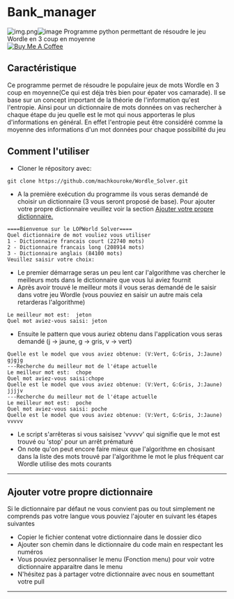 Bank_manager
============

![img.png](img.png)![image](https://user-images.githubusercontent.com/40785379/177575641-7b45a827-011a-4ad4-8f53-df4c2a8bdf37.png)
Programme python permettant de résoudre le jeu Wordle en 3 coup en moyenne <br>
<a href="https://buymeacoffee.com/machkouroke" target="_blank"><img src="https://www.buymeacoffee.com/assets/img/custom_images/orange_img.png" alt="Buy Me A Coffee" style="height: auto !important;width: auto !important;" ></a>


## Caractéristique
Ce programme permet de résoudre le populaire jeux de mots Wordle en 3 coup en moyenne(Ce qui est déja très bien pour épater vos camarade). 
Il se base sur un concept important de la théorie de l'information qu'est l'entropie. Ainsi pour un dictionnaire de mots données on vas rechercher à chaque étape du jeu quelle est le mot qui nous apporteras le plus d'informations en général. En effet l'entropie peut être considéré comme la moyenne des informations d'un mot données pour chaque possibilité du jeu


## Comment l'utiliser
- Cloner le répository avec:
```
git clone https://github.com/machkouroke/Wordle_Solver.git
```
- A la première exécution du programme ils vous seras demandé de choisir un dictionnaire (3 vous seront proposé de base). Pour ajouter votre propre dictionnaire veuillez voir la section <a href='#add_dico'>Ajouter votre propre dictionnaire.</a>
```
====Bienvenue sur le LOPWorld Solver====
Quel dictionnaire de mot vouliez vous utiliser
1 - Dictionnaire francais court (22740 mots)
2 - Dictionnaire francais long (208914 mots)
3 - Dictionnaire anglais (84100 mots)
Veuillez saisir votre choix:
```
- Le premier démarrage seras un peu lent car l'algorithme vas chercher le meilleurs mots dans le dictionnaire que vous lui aviez fournit 
- Après avoir trouvé le meilleur mots il vous seras demandé de le saisir dans votre jeu Wordle (vous pouviez en saisir un autre mais cela retarderas l'algorithme)
```
Le meilleur mot est:  jeton
Quel mot aviez-vous saisi: jeton
```
- Ensuite le pattern que vous auriez obtenu dans l'application vous seras demandé (j -> jaune, g -> gris, v -> vert)
```
Quelle est le model que vous aviez obtenue: (V:Vert, G:Gris, J:Jaune) gjgjg
---Recherche du meilleur mot de l'étape actuelle
Le meilleur mot est:  chope
Quel mot aviez-vous saisi:chope
Quelle est le model que vous aviez obtenue: (V:Vert, G:Gris, J:Jaune) jjjjv
---Recherche du meilleur mot de l'étape actuelle
Le meilleur mot est:  poche
Quel mot aviez-vous saisi: poche
Quelle est le model que vous aviez obtenue: (V:Vert, G:Gris, J:Jaune) vvvvv
```
- Le script s'arrêteras si vous saisisez 'vvvvv' qui signifie que le mot est trouvé ou 'stop' pour un arrêt prématuré
- On note qu'on peut encore faire mieux que l'algorithme en chosisant dans la liste des mots trouvé par l'algorithme le mot le plus fréquent car Wordle utilise des mots courants

---

## <span id="add_dico"> Ajouter votre propre dictionnaire <span>

Si le dictionnaire par défaut ne vous convient pas ou tout simplement ne comprends pas votre langue vous pouviez l'ajouter en suivant les étapes suivantes
- Copier le fichier contenat votre dictionnaire dans le dossier dico
- Ajouter son chemin dans le dictionnaire du code main en respectant les numéros
- Vous pouviez personnaliser le menu (Fonction menu) pour voir votre dictionnaire apparaitre dans le menu
- N'hésitez pas à partager votre dictionnaire avec nous en soumettant votre pull

---

